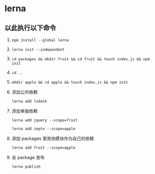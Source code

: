 # lerna

## 以此执行以下命令

1. `npm install --global lerna`
2. `lerna init --independent`

3. `cd packages && mkdir fruit && cd fruit && touch index.js && npm init`

4. `cd ..`

5. `mkdir apple && cd apple && touch index.js && npm init`

6. 添加公共依赖

   `lerna add lodash`

7. 添加单独依赖

   `lerna add jquery --scope=fruit`

   `lerna add zepto --scope=apple`

8. 添加 packages 里其他模块作为自己的依赖

   `lerna add fruit --scope=apple`

9. 全 package 发布

   `lerna publish`
